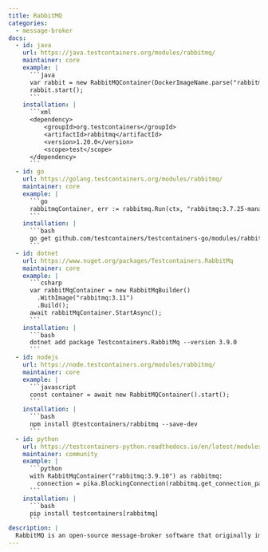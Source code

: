 ```yaml
---
title: RabbitMQ
categories:
  - message-broker
docs:
  - id: java
    url: https://java.testcontainers.org/modules/rabbitmq/
    maintainer: core
    example: |
      ```java
      var rabbit = new RabbitMQContainer(DockerImageName.parse("rabbitmq:3.7.25-management-alpine"));
      rabbit.start();
      ```
    installation: |
      ```xml
      <dependency>
          <groupId>org.testcontainers</groupId>
          <artifactId>rabbitmq</artifactId>
          <version>1.20.0</version>
          <scope>test</scope>
      </dependency>
      ```
  - id: go
    url: https://golang.testcontainers.org/modules/rabbitmq/
    maintainer: core
    example: |
      ```go
      rabbitmqContainer, err := rabbitmq.Run(ctx, "rabbitmq:3.7.25-management-alpine")
      ```
    installation: |
      ```bash
      go get github.com/testcontainers/testcontainers-go/modules/rabbitmq
      ```
  - id: dotnet
    url: https://www.nuget.org/packages/Testcontainers.RabbitMq
    maintainer: core
    example: |
      ```csharp
      var rabbitMqContainer = new RabbitMqBuilder()
        .WithImage("rabbitmq:3.11")
        .Build();
      await rabbitMqContainer.StartAsync();
      ```
    installation: |
      ```bash
      dotnet add package Testcontainers.RabbitMq --version 3.9.0
      ```
  - id: nodejs
    url: https://node.testcontainers.org/modules/rabbitmq/
    maintainer: core
    example: |
      ```javascript
      const container = await new RabbitMQContainer().start();
      ```
    installation: |
      ```bash
      npm install @testcontainers/rabbitmq --save-dev
      ```
  - id: python
    url: https://testcontainers-python.readthedocs.io/en/latest/modules/rabbitmq/README.html
    maintainer: community
    example: |
      ```python
      with RabbitMqContainer("rabbitmq:3.9.10") as rabbitmq:
        connection = pika.BlockingConnection(rabbitmq.get_connection_params())
      ```
    installation: |
      ```bash
      pip install testcontainers[rabbitmq]
      ```
description: |
  RabbitMQ is an open-source message-broker software that originally implemented the Advanced Message Queuing Protocol and has since been extended with a plug-in architecture to support Streaming Text Oriented Messaging Protocol, MQ Telemetry Transport, and other protocols.
---
```

